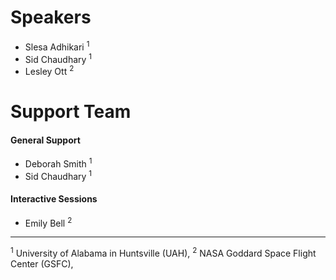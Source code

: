 # Speakers

- Slesa Adhikari <sup>1</sup>
- Sid Chaudhary <sup>1</sup>
- Lesley Ott <sup>2</sup>

# Support Team

#### General Support
- Deborah Smith <sup>1</sup>
- Sid Chaudhary <sup>1</sup>

#### Interactive Sessions
- Emily Bell <sup>2</sup>


<hr>
<sup>1</sup> University of Alabama in Huntsville (UAH),
<sup>2</sup> NASA Goddard Space Flight Center (GSFC),